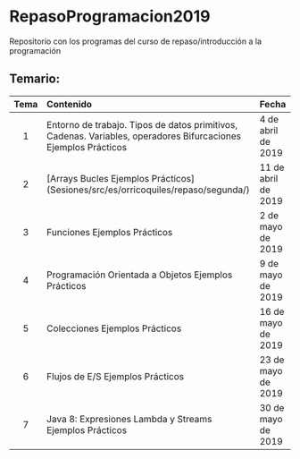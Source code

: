 # RepasoProgramacion2019
Repositorio con los programas del curso de repaso/introducción a la programación

## Temario:

| Tema | Contenido | Fecha |
| :-------: | :------ | :----- |
| 1   | Entorno de trabajo. Tipos de datos primitivos, Cadenas. Variables, operadores Bifurcaciones Ejemplos Prácticos | 4 de abril de 2019 |
| 2   | [Arrays Bucles Ejemplos Prácticos] (Sesiones/src/es/orricoquiles/repaso/segunda/) | 11 de abril de 2019 |
| 3   | Funciones Ejemplos Prácticos | 2 de mayo de 2019 |
| 4   | Programación Orientada a Objetos Ejemplos Prácticos | 9 de mayo de 2019 |
| 5   | Colecciones Ejemplos Prácticos | 16 de mayo de 2019 |
| 6   | Flujos de E/S Ejemplos Prácticos | 23 de mayo de 2019 |
| 7   | Java 8: Expresiones Lambda y Streams Ejemplos Prácticos | 30 de mayo de 2019 |

